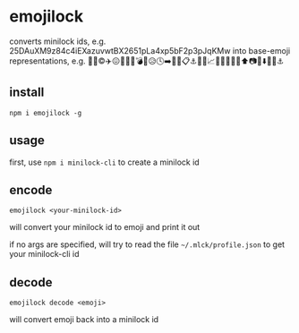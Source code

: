 # emojilock

converts minilock ids, e.g. 25DAuXM9z84c4iEXazuvwtBX2651pLa4xp5bF2p3pJqKMw into base-emoji representations, e.g. 🍮💡©✈️😖🎪🐘🎪💣📀😥🕓➡️🚅🍻📋⚓️🔄🐄📈🌂💏🛄🚧📲⬆️📷💫⬇️📘💑⚓️

## install

```
npm i emojilock -g
```

## usage

first, use `npm i minilock-cli` to create a minilock id

## encode

```
emojilock <your-minilock-id>
```

will convert your minilock id to emoji and print it out

if no args are specified, will try to read the file `~/.mlck/profile.json` to get your minilock-cli id

## decode

```
emojilock decode <emoji>
```

will convert emoji back into a minilock id
